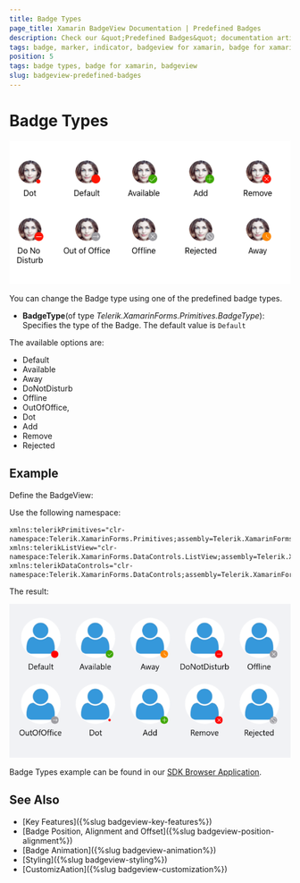 ```yaml
---
title: Badge Types
page_title: Xamarin BadgeView Documentation | Predefined Badges
description: Check our &quot;Predefined Badges&quot; documentation article for Telerik BadgeView for Xamarin control.
tags: badge, marker, indicator, badgeview for xamarin, badge for xamarin
position: 5
tags: badge types, badge for xamarin, badgeview
slug: badgeview-predefined-badges
---
```


# Badge Types

![Badge Types](images/badgeview-badge-types.png)

You can change the Badge type using one of the predefined badge types. 

* **BadgeType**(of type *Telerik.XamarinForms.Primitives.BadgeType*): Specifies the type of the Badge. The default value is `Default`

The available options are:  

* Default 
* Available 
* Away 
* DoNotDisturb 
* Offline 
* OutOfOffice, 
* Dot  
* Add 
* Remove 
* Rejected 

## Example

Define the BadgeView:

<snippet id='badgeview-badge-types'/>

Use the following namespace:

```XAML
xmlns:telerikPrimitives="clr-namespace:Telerik.XamarinForms.Primitives;assembly=Telerik.XamarinForms.Primitives" 
xmlns:telerikListView="clr-namespace:Telerik.XamarinForms.DataControls.ListView;assembly=Telerik.XamarinForms.DataControls" 
xmlns:telerikDataControls="clr-namespace:Telerik.XamarinForms.DataControls;assembly=Telerik.XamarinForms.DataControls"
```

The result:

![Badge Types](images/badgeview-badge-types-example.png)

Badge Types example can be found in our [SDK Browser Application](https://github.com/telerik/xamarin-forms-sdk/tree/master/XamarinSDK/SDKBrowser/SDKBrowser/Examples/BadgeViewControl/FeaturesCategory/BadgeTypesExample).

## See Also

- [Key Features]({%slug badgeview-key-features%})
- [Badge Position, Alignment and Offset]({%slug badgeview-position-alignment%})
- [Badge Animation]({%slug badgeview-animation%})
- [Styling]({%slug badgeview-styling%})
- [CustomizAation]({%slug badgeview-customization%})
